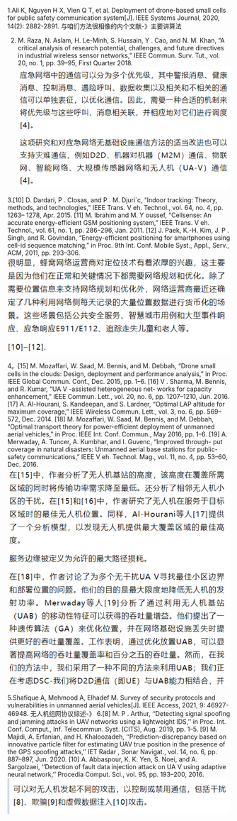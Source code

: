 


1.Ali K, Nguyen H X, Vien Q T, et al. Deployment of drone-based small cells for public safety communication system[J]. IEEE Systems Journal, 2020, 14(2): 2882-2891.
与咱们方法很相像的内个文献-》主要讲算法


2. M. Raza, N. Aslam, H. Le-Minh, S. Hussain, Y . Cao, and N. M. Khan, “A
critical analysis of research potential, challenges, and future directives in
industrial wireless sensor networks,” IEEE Commun. Surv. Tut., vol. 20,
no. 1, pp. 39–95, First Quarter 2018.
![输入图片说明](/imgs/2023-04-04/wOc6HFBJJsSKZmaz.png)

3.[10] D. Dardari, P . Closas, and P . M. Djuri´c, “Indoor tracking: Theory, methods,
and technologies,” IEEE Trans. V eh. Technol., vol. 64, no. 4, pp. 1263–
1278, Apr. 2015.
[11] M. Ibrahim and M. Y oussef, “Cellsense: An accurate energy-efficient GSM
positioning system,” IEEE Trans. V eh. Technol., vol. 61, no. 1, pp. 286–296,
Jan. 2011.
[12] J. Paek, K.-H. Kim, J. P . Singh, and R. Govindan, “Energy-efficient
positioning for smartphones using cell-id sequence matching,” in Proc.
9th Int. Conf. Mobile Syst., Appl., Serv., ACM, 2011, pp. 293–306.
![输入图片说明](/imgs/2023-04-04/h2X1stutFYcH8i7w.png)

4。[15] M. Mozaffari, W. Saad, M. Bennis, and M. Debbah, “Drone small cells in
the clouds: Design, deployment and performance analysis,” in Proc. IEEE
Global Commun. Conf., Dec. 2015, pp. 1–6.
[16] V . Sharma, M. Bennis, and R. Kumar, “UA V -assisted heterogeneous net-
works for capacity enhancement,” IEEE Commun. Lett., vol. 20, no. 6,
pp. 1207–1210, Jun. 2016.
[17] A. Al-Hourani, S. Kandeepan, and S. Lardner, “Optimal LAP altitude
for maximum coverage,” IEEE Wireless Commun. Lett., vol. 3, no. 6,
pp. 569–572, Dec. 2014.
[18] M. Mozaffari, W. Saad, M. Bennis, and M. Debbah, “Optimal transport
theory for power-efficient deployment of unmanned aerial vehicles,” in
Proc. IEEE Int. Conf. Commun., May 2016, pp. 1–6.
[19] A. Merwaday, A. Tuncer, A. Kumbhar, and I. Guvenc, “Improved through-
put coverage in natural disasters: Unmanned aerial base stations for
public-safety communications,” IEEE V eh. Technol. Mag., vol. 11, no. 4,
pp. 53–60, Dec. 2016.
![输入图片说明](/imgs/2023-04-04/CSOuwEWMC7pI6nmW.png)


5.Shafique A, Mehmood A, Elhadef M. Survey of security protocols and vulnerabilities in unmanned aerial vehicles[J]. IEEE Access, 2021, 9: 46927-46948.
无人机组网协议综述-》
6.[8] M. P . Arthur, ‘‘Detecting signal spoofing and jamming attacks in UAV
networks using a lightweight IDS,’’ in Proc. Int. Conf. Comput., Inf.
Telecommun. Syst. (CITS), Aug. 2019, pp. 1–5.
[9] M. Majidi, A. Erfanian, and H. Khaloozadeh, ‘‘Prediction-discrepancy
based on innovative particle filter for estimating UAV true position in
the presence of the GPS spoofing attacks,’’ IET Radar , Sonar Navigat.,
vol. 14, no. 6, pp. 887–897, Jun. 2020.
[10] A. Abbaspour, K. K. Yen, S. Noei, and A. Sargolzaei, ‘‘Detection of fault
data injection attack on UA V using adaptive neural network,’’ Procedia
Comput. Sci., vol. 95, pp. 193–200, 2016.
![输入图片说明](/imgs/2023-04-04/QDO3NIu0LGV4rwWO.png)
<!--stackedit_data:
eyJoaXN0b3J5IjpbLTEyMzE2MjEzNDNdfQ==
-->